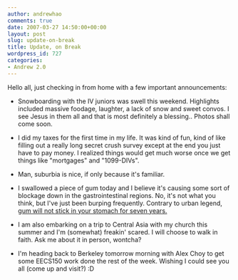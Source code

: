 ```yaml
---
author: andrewhao
comments: true
date: 2007-03-27 14:50:00+00:00
layout: post
slug: update-on-break
title: Update, on Break
wordpress_id: 727
categories:
- Andrew 2.0
---
```


Hello all, just checking in from home with a few important announcements:  


  * Snowboarding with the IV juniors was swell this weekend. Highlights included massive foodage, laughter, a lack of snow and sweet convos. I see Jesus in them all and that is most definitely a blessing.. Photos shall come soon.
  * I did my taxes for the first time in my life. It was kind of fun, kind of like filling out a really long secret crush survey except at the end you just have to pay money. I realized things would get much worse once we get things like "mortgages" and "1099-DIVs".
  * Man, suburbia is nice, if only because it's familiar.  

  * I swallowed a piece of gum today and I believe it's causing some sort of blockage down in the gastrointestinal regions. No, it's not what you think, but I've just been burping frequently. Contrary to urban legend, [gum will not stick in your stomach for seven years.](http://ask.yahoo.com/20010223.html)  

  * I am also embarking on a trip to Central Asia with my church this summer and I'm (somewhat) freakin' scared. I will choose to walk in faith. Ask me about it in person, wontcha?
  * I'm heading back to Berkeley tomorrow morning with Alex Choy to get some EECS150 work done the rest of the week. Wishing I could see you all (come up and visit?) :D  

